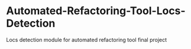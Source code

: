 # Automated-Refactoring-Tool-Locs-Detection
Locs detection module for automated refactoring tool final project
